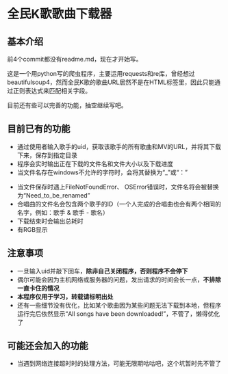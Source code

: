 # 全民K歌歌曲下载器

## 基本介绍

前4个commit都没有readme.md，现在才开始写。

这是一个用python写的爬虫程序，主要运用requests和re库，曾经想过beautifulsoup4，然而全民K歌的歌曲URL居然不是在HTML标签里，因此只能通过正则表达式来匹配相关字段。

目前还有些可以完善的功能，抽空继续写吧。

## 目前已有的功能

+ 通过使用者输入歌手的uid，获取该歌手的所有歌曲和MV的URL，并将其下载下来，保存到指定目录
+ 程序会实时输出正在下载的文件名和文件大小以及下载进度
+ 当文件名存在windows不允许的字符时，会将其替换为“_”或“：”

* 当文件保存时遇上FileNotFoundError、 OSError错误时，文件名将会被替换为“Need_to_be_renamed”
* 合唱曲的文件名会包含两个歌手的ID（一个人完成的合唱曲也会有两个相同的名字，例如：歌手 & 歌手 - 歌名）
* 下载结束时会输出总耗时
* 有RGB显示

## 注意事项

* 一旦输入uid并敲下回车，**除非自己关闭程序，否则程序不会停下**
* 偶尔可能会因为主机网络或服务器的问题，发出请求的时间会长一点，**不排除一直卡住的情况**
* **本程序仅用于学习，转载请标明出处**
* 还有一些细节没有优化，比如某个歌曲因为某些问题无法下载到本地，但程序运行完后依然显示“All songs have been downloaded!”，不管了，懒得优化了

## 可能还会加入的功能

* 当遇到网络连接超时时的处理方法，可能无限期咕咕吧，这个坑暂时先不管了